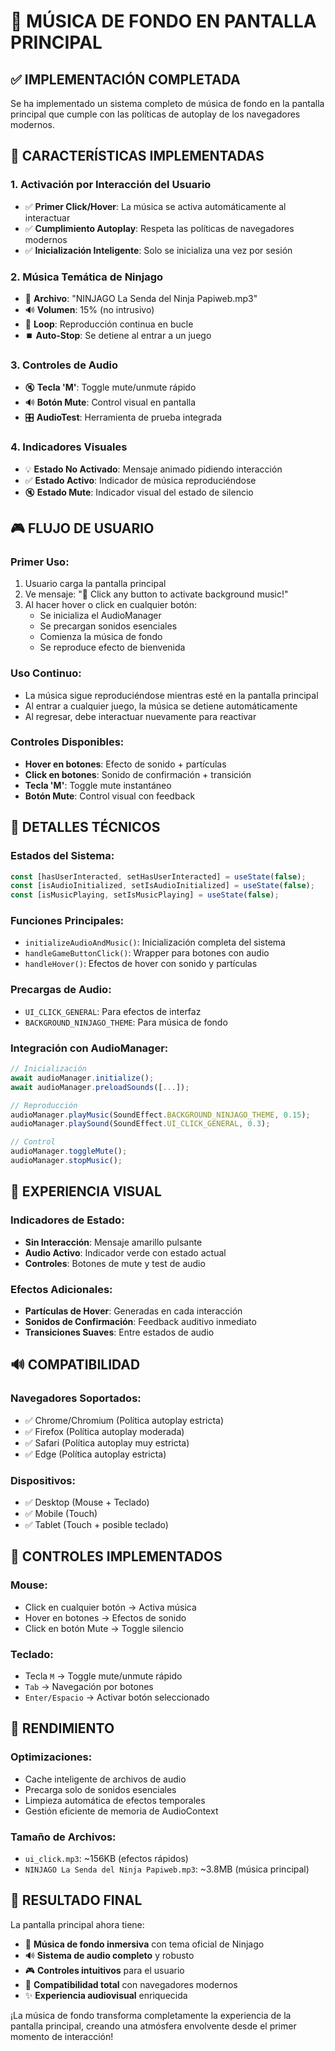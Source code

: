 # 🎵 MÚSICA DE FONDO EN PANTALLA PRINCIPAL

## ✅ **IMPLEMENTACIÓN COMPLETADA**

Se ha implementado un sistema completo de música de fondo en la pantalla principal que cumple con las políticas de autoplay de los navegadores modernos.

## 🎯 **CARACTERÍSTICAS IMPLEMENTADAS**

### **1. Activación por Interacción del Usuario**
- ✅ **Primer Click/Hover**: La música se activa automáticamente al interactuar
- ✅ **Cumplimiento Autoplay**: Respeta las políticas de navegadores modernos
- ✅ **Inicialización Inteligente**: Solo se inicializa una vez por sesión

### **2. Música Temática de Ninjago**
- 🎵 **Archivo**: "NINJAGO La Senda del Ninja Papiweb.mp3"
- 🔊 **Volumen**: 15% (no intrusivo)
- 🔄 **Loop**: Reproducción continua en bucle
- ⏹️ **Auto-Stop**: Se detiene al entrar a un juego

### **3. Controles de Audio**
- 🔇 **Tecla 'M'**: Toggle mute/unmute rápido
- 🔊 **Botón Mute**: Control visual en pantalla
- 🎛️ **AudioTest**: Herramienta de prueba integrada

### **4. Indicadores Visuales**
- 💡 **Estado No Activado**: Mensaje animado pidiendo interacción
- ✅ **Estado Activo**: Indicador de música reproduciéndose
- 🔇 **Estado Mute**: Indicador visual del estado de silencio

## 🎮 **FLUJO DE USUARIO**

### **Primer Uso:**
1. Usuario carga la pantalla principal
2. Ve mensaje: "🎵 Click any button to activate background music!"
3. Al hacer hover o click en cualquier botón:
   - Se inicializa el AudioManager
   - Se precargan sonidos esenciales
   - Comienza la música de fondo
   - Se reproduce efecto de bienvenida

### **Uso Continuo:**
- La música sigue reproduciéndose mientras esté en la pantalla principal
- Al entrar a cualquier juego, la música se detiene automáticamente
- Al regresar, debe interactuar nuevamente para reactivar

### **Controles Disponibles:**
- **Hover en botones**: Efecto de sonido + partículas
- **Click en botones**: Sonido de confirmación + transición
- **Tecla 'M'**: Toggle mute instantáneo
- **Botón Mute**: Control visual con feedback

## 🔧 **DETALLES TÉCNICOS**

### **Estados del Sistema:**
```typescript
const [hasUserInteracted, setHasUserInteracted] = useState(false);
const [isAudioInitialized, setIsAudioInitialized] = useState(false);
const [isMusicPlaying, setIsMusicPlaying] = useState(false);
```

### **Funciones Principales:**
- `initializeAudioAndMusic()`: Inicialización completa del sistema
- `handleGameButtonClick()`: Wrapper para botones con audio
- `handleHover()`: Efectos de hover con sonido y partículas

### **Precargas de Audio:**
- `UI_CLICK_GENERAL`: Para efectos de interfaz
- `BACKGROUND_NINJAGO_THEME`: Para música de fondo

### **Integración con AudioManager:**
```typescript
// Inicialización
await audioManager.initialize();
await audioManager.preloadSounds([...]);

// Reproducción
audioManager.playMusic(SoundEffect.BACKGROUND_NINJAGO_THEME, 0.15);
audioManager.playSound(SoundEffect.UI_CLICK_GENERAL, 0.3);

// Control
audioManager.toggleMute();
audioManager.stopMusic();
```

## 🎨 **EXPERIENCIA VISUAL**

### **Indicadores de Estado:**
- **Sin Interacción**: Mensaje amarillo pulsante
- **Audio Activo**: Indicador verde con estado actual
- **Controles**: Botones de mute y test de audio

### **Efectos Adicionales:**
- **Partículas de Hover**: Generadas en cada interacción
- **Sonidos de Confirmación**: Feedback auditivo inmediato
- **Transiciones Suaves**: Entre estados de audio

## 🔊 **COMPATIBILIDAD**

### **Navegadores Soportados:**
- ✅ Chrome/Chromium (Política autoplay estricta)
- ✅ Firefox (Política autoplay moderada)
- ✅ Safari (Política autoplay muy estricta)
- ✅ Edge (Política autoplay estricta)

### **Dispositivos:**
- ✅ Desktop (Mouse + Teclado)
- ✅ Mobile (Touch)
- ✅ Tablet (Touch + posible teclado)

## 📱 **CONTROLES IMPLEMENTADOS**

### **Mouse:**
- Click en cualquier botón → Activa música
- Hover en botones → Efectos de sonido
- Click en botón Mute → Toggle silencio

### **Teclado:**
- Tecla `M` → Toggle mute/unmute rápido
- `Tab` → Navegación por botones
- `Enter/Espacio` → Activar botón seleccionado

## 🚀 **RENDIMIENTO**

### **Optimizaciones:**
- Cache inteligente de archivos de audio
- Precarga solo de sonidos esenciales
- Limpieza automática de efectos temporales
- Gestión eficiente de memoria de AudioContext

### **Tamaño de Archivos:**
- `ui_click.mp3`: ~156KB (efectos rápidos)
- `NINJAGO La Senda del Ninja Papiweb.mp3`: ~3.8MB (música principal)

## 🎯 **RESULTADO FINAL**

La pantalla principal ahora tiene:
- 🎵 **Música de fondo inmersiva** con tema oficial de Ninjago
- 🔊 **Sistema de audio completo** y robusto
- 🎮 **Controles intuitivos** para el usuario
- 📱 **Compatibilidad total** con navegadores modernos
- ✨ **Experiencia audiovisual** enriquecida

¡La música de fondo transforma completamente la experiencia de la pantalla principal, creando una atmósfera envolvente desde el primer momento de interacción!
